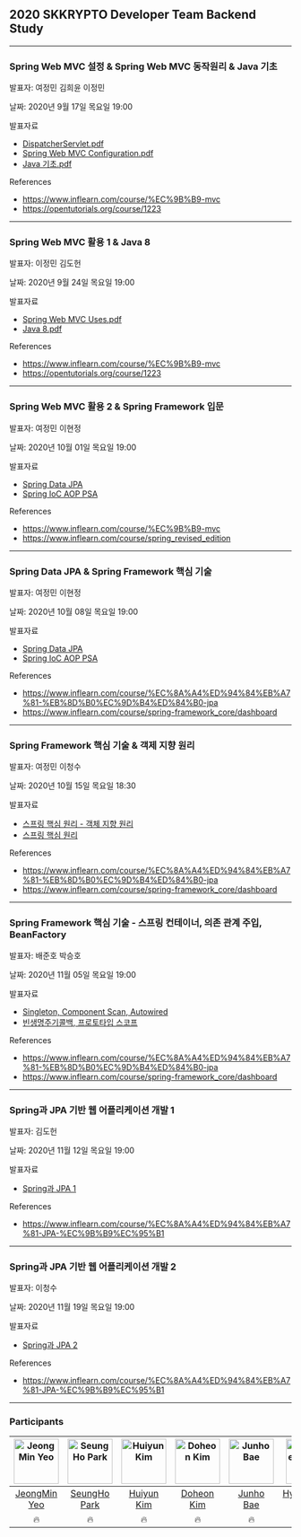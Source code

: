 ## 2020 SKKRYPTO Developer Team Backend Study 

***
### Spring Web MVC 설정 & Spring Web MVC 동작원리 & Java 기초 
발표자: 여정민 김희윤 이정민 <br>

날짜: 2020년 9월 17일 목요일 19:00  

발표자료
<ul>
    <li> <a href="SpringWebMvc/DispatcherServlet.pdf"> DispatcherServlet.pdf</a></li>
    <li> <a href="SpringWebMvc/Spring_Web_MVC_Configuration.pdf"> Spring Web MVC Configuration.pdf</a> </li>
    <li> <a href="Java/java기초.pdf"> Java 기초.pdf</a> </li>
</ul>

References
- https://www.inflearn.com/course/%EC%9B%B9-mvc
- https://opentutorials.org/course/1223
***
### Spring Web MVC 활용 1 & Java 8 
발표자: 이정민 김도헌 <br>

날짜: 2020년 9월 24일 목요일 19:00  

발표자료
<ul>
    <li> <a href="SpringWebMvc/Spring_Web_MVC_Uses.pdf"> Spring Web MVC Uses.pdf</a></li>
    <li> <a href="Java/Java%208.pdf"> Java 8.pdf </a> </li>
</ul>

References
- https://www.inflearn.com/course/%EC%9B%B9-mvc
- https://opentutorials.org/course/1223

***
### Spring Web MVC 활용 2 & Spring Framework 입문
발표자: 여정민 이현정 <br>

날짜: 2020년 10월 01일 목요일 19:00  

발표자료

<ul>
    <li> <a href="SpringDataJPA/Spring%20Data%20JPA%20(1).pdf"> Spring Data JPA </a></li>
    <li> <a href="SpringFramework/spring%20ioc,aop,psa.pptx"> Spring IoC AOP PSA </a> </li>
</ul>

References
- https://www.inflearn.com/course/%EC%9B%B9-mvc
- https://www.inflearn.com/course/spring_revised_edition
***
### Spring Data JPA & Spring Framework 핵심 기술
발표자: 여정민 이현정 <br>

날짜: 2020년 10월 08일 목요일 19:00  


발표자료

<ul>
    <li> <a href="SpringDataJPA/Spring%20Data%20JPA%20(1).pdf"> Spring Data JPA </a></li>
    <li> <a href="SpringFramework/spring%20ioc,aop,psa.pptx"> Spring IoC AOP PSA </a> </li>
</ul>

References
- https://www.inflearn.com/course/%EC%8A%A4%ED%94%84%EB%A7%81-%EB%8D%B0%EC%9D%B4%ED%84%B0-jpa
- https://www.inflearn.com/course/spring-framework_core/dashboard

***
### Spring Framework 핵심 기술 & 객제 지향 원리
발표자: 여정민 이청수 <br>

날짜: 2020년 10월 15일 목요일 18:30  

발표자료

<ul>
    <li> <a href="SpringFramework/Spring%20Object%20Oriented.pdf"> 스프링 핵심 원리 - 객체 지향 원리  </a></li>
    <li> <a href="SpringFramework/spring.pdf"> 스프링 핵심 원리</a> </li>
</ul>


References
- https://www.inflearn.com/course/%EC%8A%A4%ED%94%84%EB%A7%81-%EB%8D%B0%EC%9D%B4%ED%84%B0-jpa
- https://www.inflearn.com/course/spring-framework_core/dashboard

***
### Spring Framework 핵심 기술 - 스프링 컨테이너, 의존 관계 주입, BeanFactory  
발표자: 배준호 박승호 <br>

날짜: 2020년 11월 05일 목요일 19:00 

발표자료
<ul>
    <li> <a href="SpringFramework/Spring-1105-01.pdf"> Singleton, Component Scan, Autowired </a></li>
    <li> <a href="SpringFramework/Spring-1105-02.pdf"> 빈생명주기콜백, 프로토타입 스코프</a> </li>
</ul>


References
- https://www.inflearn.com/course/%EC%8A%A4%ED%94%84%EB%A7%81-%EB%8D%B0%EC%9D%B4%ED%84%B0-jpa
- https://www.inflearn.com/course/spring-framework_core/dashboard

***

### Spring과 JPA 기반 웹 어플리케이션 개발 1 

발표자: 김도헌

날짜: 2020년 11월 12일 목요일 19:00 

발표자료

<ul>
    <li> <a href="SpringFramework/Spring-JPA.pdf"> Spring과 JPA 1 </a></li>
</ul>

References
- https://www.inflearn.com/course/%EC%8A%A4%ED%94%84%EB%A7%81-JPA-%EC%9B%B9%EC%95%B1

***

### Spring과 JPA 기반 웹 어플리케이션 개발 2

발표자: 이청수 

날짜: 2020년 11월 19일 목요일 19:00 

발표자료 
<ul>
    <li> <a href="https://bestowing.github.io/jpa/2020/11/19/jpa-1.html"> Spring과 JPA 2 </a></li>
</ul>

References
- https://www.inflearn.com/course/%EC%8A%A4%ED%94%84%EB%A7%81-JPA-%EC%9B%B9%EC%95%B1

***

### Participants


| [<img alt="JeongMin Yeo" src="https://avatars2.githubusercontent.com/u/28587291?s=460&u=6f0ea3151a3dbc07155e95fc5a3e9e156cbd5cb5&v=4" width="80">](hhttps://github.com/Youngerjesus) | [<img alt="SeungHo Park" src="https://avatars0.githubusercontent.com/u/63057703?s=460&v=4" width="80">](https://github.com/JoonPark0221) | [<img alt="Huiyun Kim" src="https://avatars0.githubusercontent.com/u/52766951?s=400&u=646e4a5d63b2bd7964625e5d1499efcc2869c3aa&v=4" width="80">](https://github.com/JunhoBae999) | [<img alt="Doheon Kim" src="https://avatars3.githubusercontent.com/u/46369622?s=400&v=4" width="80">](https://github.com/yongwookLee) | [<img alt="Junho Bae" src="https://avatars3.githubusercontent.com/u/48244064?s=460&u=12eeafb82be3cc079c6247c6c2eb0ae1d81a4cb7&v=4" width="80">](https://github.com/JunhoBae999)  | [<img alt="Hyeonjeong Lee" src="https://avatars2.githubusercontent.com/u/71911721?s=400&v=4" width="80">](https://github.com/hyunjeongshub) | [<img alt="Cheongsu Lee" src="https://avatars3.githubusercontent.com/u/59321616?s=400&u=fa40e0018f06b198aca28f2ea79f54b03ffc85c7&v=4" width="80">](https://github.com/holim0) |
|:-----:|:-----:|:-----:|:-----:|:-----:|:-----:|:-----:
| [JeongMin Yeo](hhttps://github.com/Youngerjesus) | [SeungHo Park](https://github.com/JoonPark0221)  | [Huiyun Kim](https://github.com/miiunii)      | [Doheon Kim](https://github.com/doggai10)   | [Junho Bae](https://github.com/JunhoBae999)     |[Hyeonjeong Lee](https://github.com/hyunjeongshub) |[Cheonsu Lee](https://github.com/bestowing) 
| 🔥  | 🔥  | 🔥    | 🔥  | 🔥    | 🔥   | 🔥   | 🔥|

